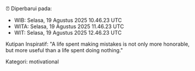 ⏰ Diperbarui pada:
- WIB: Selasa, 19 Agustus 2025 10.46.23 UTC
- WITA: Selasa, 19 Agustus 2025 11.46.23 UTC
- WIT: Selasa, 19 Agustus 2025 12.46.23 UTC

Kutipan Inspiratif:
"A life spent making mistakes is not only more honorable, but more useful than a life spent doing nothing."


Kategori: motivational

